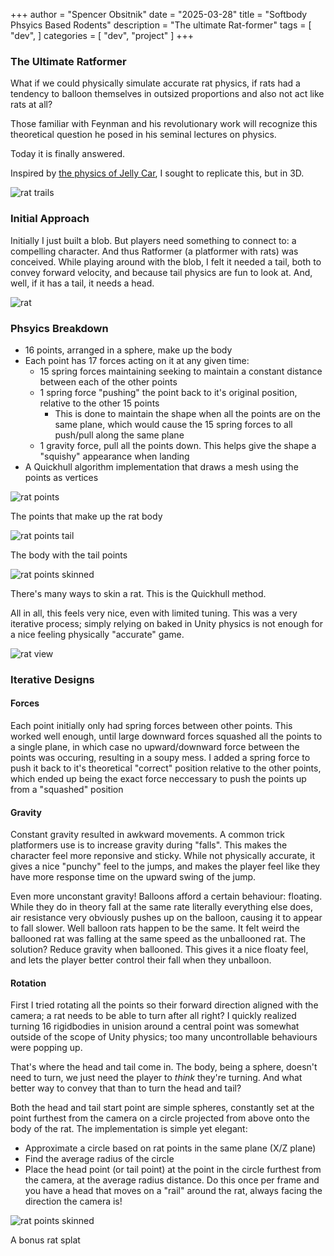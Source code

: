 +++
author = "Spencer Obsitnik"
date = "2025-03-28"
title = "Softbody Phsyics Based Rodents"
description = "The ultimate Rat-former"
tags = [
  "dev",
]
categories = [
    "dev",
    "project"
]
+++

### The Ultimate Ratformer

What if we could physically simulate accurate rat physics, if rats had a tendency to balloon themselves in outsized proportions and also not act like rats at all?

Those familiar with Feynman and his revolutionary work will recognize this theoretical question he posed in his seminal lectures on physics.

Today it is finally answered.

Inspired by [the physics of Jelly Car](https://www.youtube.com/watch?v=3OmkehAJoyo), I sought to replicate this, but in 3D.

![rat trails](/images/rat/rattrials.gif)

### Initial Approach

Initially I just built a blob.  But players need something to connect to: a compelling character.  And thus Ratformer (a platformer with rats) was conceived.  While playing around with the blob, I felt it needed a tail, both to convey forward velocity, and because tail physics are fun to look at.  And, well, if it has a tail, it needs a head.

![rat](/images/rat/Rat.png)

### Phsyics Breakdown

- 16 points, arranged in a sphere, make up the body
- Each point has 17 forces acting on it at any given time:
  - 15 spring forces maintaining seeking to maintain a constant distance between each of the other points
  - 1 spring force "pushing" the point back to it's original position, relative to the other 15 points
    - This is done to maintain the shape when all the points are on the same plane, which would cause the 15 spring forces to all push/pull along the same plane
  - 1 gravity force, pull all the points down.  This helps give the shape a "squishy" appearance when landing
- A Quickhull algorithm implementation that draws a mesh using the points as vertices

![rat points](/images/rat/RatPoints.png)

The points that make up the rat body

![rat points tail](/images/rat/RatPointsTail.png)

The body with the tail points

![rat points skinned](/images/rat/RatPointsSkinned.png)

There's many ways to skin a rat.  This is the Quickhull method.

All in all, this feels very nice, even with limited tuning.  This was a very iterative process; simply relying on baked in Unity physics is not enough for a nice feeling physically "accurate" game.

![rat view](/images/rat/ratview.gif)

### Iterative Designs
#### Forces
Each point initially only had spring forces between other points.  This worked well enough, until large downward forces squashed all the points to a single plane, in which case no upward/downward force between the points was occuring, resulting in a soupy mess.
I added a spring force to push it back to it's theoretical "correct" position relative to the other points, which ended up being the exact force neccessary to push the points up from a "squashed" position

#### Gravity
Constant gravity resulted in awkward movements.  A common trick platformers use is to increase gravity during "falls".  This makes the character feel more reponsive and sticky.  While not physically accurate, it gives a nice "punchy" feel to the jumps, and makes the player feel like they have more response time on the upward swing of the jump.

Even more unconstant gravity!  Balloons afford a certain behaviour: floating.  While they do in theory fall at the same rate literally everything else does, air resistance very obviously pushes up on the balloon, causing it to appear to fall slower.  Well balloon rats happen to be the same.  It felt weird the ballooned rat was falling at the same speed as the unballooned rat.  The solution?  Reduce gravity when ballooned.  This gives it a nice floaty feel, and lets the player better control their fall when they unballoon.

#### Rotation
First I tried rotating all the points so their forward direction aligned with the camera; a rat needs to be able to turn after all right?  I quickly realized turning 16 rigidbodies in unision around a central point was somewhat outside of the scope of Unity physics;  too many uncontrollable behaviours were popping up.

That's where the head and tail come in.  The body, being a sphere, doesn't need to turn, we just need the player to *think* they're turning.  And what better way to convey that than to turn the head and tail?

Both the head and tail start point are simple spheres, constantly set at the point furthest from the camera on a circle projected from above onto the body of the rat.  The implementation is simple yet elegant:
- Approximate a circle based on rat points in the same plane (X/Z plane)
- Find the average radius of the circle
- Place the head point (or tail point) at the point in the circle furthest from the camera, at the average radius distance.  Do this once per frame and you have a head that moves on a "rail" around the rat, always facing the direction the camera is!

![rat points skinned](/images/rat/ratexplosion.gif)

A bonus rat splat